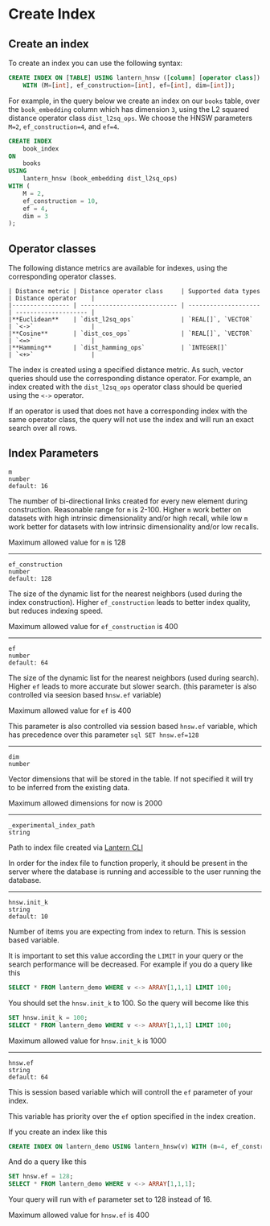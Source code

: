 # Create Index

## Create an index

To create an index you can use the following syntax:

```sql
CREATE INDEX ON [TABLE] USING lantern_hnsw ([column] [operator class])
    WITH (M=[int], ef_construction=[int], ef=[int], dim=[int]);
```

For example, in the query below we create an index on our `books` table, over the `book_embedding` column which has dimension `3`, using the L2 squared distance operator class `dist_l2sq_ops`. We choose the HNSW parameters `M=2`, `ef_construction=4`, and `ef=4`.

```sql
CREATE INDEX
    book_index
ON
    books
USING
    lantern_hnsw (book_embedding dist_l2sq_ops)
WITH (
    M = 2,
    ef_construction = 10,
    ef = 4,
    dim = 3
);
```

## Operator classes

The following distance metrics are available for indexes, using the corresponding operator classes.

```table
| Distance metric | Distance operator class     | Supported data types | Distance operator    |
|---------------- | --------------------------- | -------------------- | -------------------- |
|**Euclidean**    | `dist_l2sq_ops`             | `REAL[]`, `VECTOR`   | `<->`                |
|**Cosine**       | `dist_cos_ops`              | `REAL[]`, `VECTOR`   | `<=>`                |
|**Hamming**      | `dist_hamming_ops`          | `INTEGER[]`          | `<+>`                |
```

The index is created using a specified distance metric. As such, vector queries should use the corresponding distance operator. For example, an index created with the `dist_l2sq_ops` operator class should be queried using the `<->` operator.

If an operator is used that does not have a corresponding index with the same operator class, the query will not use the index and will run an exact search over all rows.

## Index Parameters

```documentation
m
number
default: 16
```

The number of bi-directional links created for every new element during construction. Reasonable range for `m` is 2-100. Higher `m` work better on datasets with high intrinsic dimensionality and/or high recall, while low `m` work better for datasets with low intrinsic dimensionality and/or low recalls.

Maximum allowed value for `m` is 128

---

```documentation
ef_construction
number
default: 128
```

The size of the dynamic list for the nearest neighbors (used during the index construction). Higher `ef_construction` leads to better index quality, but reduces indexing speed.

Maximum allowed value for `ef_construction` is 400

---

```documentation
ef
number
default: 64
```

The size of the dynamic list for the nearest neighbors (used during search). Higher `ef` leads to more accurate but slower search. (this parameter is also controlled via seesion based `hnsw.ef` variable)

Maximum allowed value for `ef` is 400

This parameter is also controlled via session based `hnsw.ef` variable, which has precedence over this parameter
`sql SET hnsw.ef=128`

---

```documentation
dim
number
```

Vector dimensions that will be stored in the table. If not specified it will try to be inferred from the existing data.

Maximum allowed dimensions for now is 2000

---

```documentation
_experimental_index_path
string
```

Path to index file created via [Lantern CLI](https://github.com/lanterndata/lantern_extras#lantern-index-builder)

In order for the index file to function properly, it should be present in the server where the database is running and accessible to the user running the database.

---

```documentation
hnsw.init_k
string
default: 10
```

Number of items you are expecting from index to return. This is session based variable.

It is important to set this value according the `LIMIT` in your query or the search performance will be decreased. For example if you do a query like this

```sql
SELECT * FROM lantern_demo WHERE v <-> ARRAY[1,1,1] LIMIT 100;
```

You should set the `hnsw.init_k` to 100. So the query will become like this

```sql
SET hnsw.init_k = 100;
SELECT * FROM lantern_demo WHERE v <-> ARRAY[1,1,1] LIMIT 100;
```

Maximum allowed value for `hnsw.init_k` is 1000

---

```documentation
hnsw.ef
string
default: 64
```

This is session based variable which will controll the `ef` parameter of your index.

This variable has priority over the `ef` option specified in the index creation.

If you create an index like this

```sql
CREATE INDEX ON lantern_demo USING lantern_hnsw(v) WITH (m=4, ef_construction=8, ef=16);
```

And do a query like this

```sql
SET hnsw.ef = 128;
SELECT * FROM lantern_demo WHERE v <-> ARRAY[1,1,1];
```

Your query will run with `ef` parameter set to 128 instead of 16.

Maximum allowed value for `hnsw.ef` is 400
